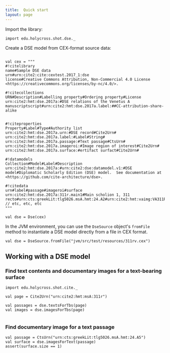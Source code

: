 ```yaml
---
title:  Quick start
layout: page
---
```



Import the library:


```tut:silent
import edu.holycross.shot.dse._
```


Create a DSE model from CEX-format source data:


```tut:silent

val cex = """
#!citelibrary
name#Sample DSE data
urn#urn:cite2:cite:cextest.2017_1:dse
license#Creative Commons Attribution, Non-Commercial 4.0 License <https://creativecommons.org/licenses/by-nc/4.0/>.

#!citecollections
URN#Description#Labelling property#Ordering property#License
urn:cite2:hmt:dse.2017a:#DSE relations of the Venetus A manuscriptscript#urn:cite2:hmt:dse.2017a.label:##CC-attribution-share-alike


#!citeproperties
Property#Label#Type#Authority list
urn:cite2:hmt:dse.2017a.urn:#DSE record#Cite2Urn#
urn:cite2:hmt:dse.2017a.label:#Label#String#
urn:cite2:hmt:dse.2017a.passage:#Text passage#CtsUrn#
urn:cite2:hmt:dse.2017a.imageroi:#Image region of interest#Cite2Urn#
urn:cite2:hmt:dse.2017a.surface:#ertifact surfact#Cite2Urn#

#!datamodels
Collection#Model#Label#Description
urn:cite2:hmt:dse.2017a:#urn:cite2:dse:datamodel.v1:#DSE model#Diplomatic Scholarly Edition (DSE) model.  See documentation at <https://github.com/cite-architecture/dse>.

#!citedata
urn#label#passage#imageroi#surface
urn:cite2:hmt:dse.2017a:311r.main1#Main scholion 1, 311 recto#urn:cts:greekLit:tlg5026.msA.hmt:24.A2#urn:cite2:hmt:vaimg:VA311RN_0481@0.216,0.0811,0.61,0.0751#urn:cite2:hmt:msA:311r
// etc, etc, etc
"""

val dse = Dse(cex)
```

In the JVM environment, you can use the `DseSource` object's `fromFile` method to instantiate a DSE model directly from a file in CEX format.


```tut:silent
val dse = DseSource.fromFile("jvm/src/test/resources/311rv.cex")
```


## Working with a DSE model

### Find text contents and documentary images for a text-bearing surface

```tut:silent
import edu.holycross.shot.cite._

val page = Cite2Urn("urn:cite2:hmt:msA:311r")

val passages = dse.textsForTbs(page)
val images = dse.imagesForTbs(page)


```

### Find documentary image for a text passage

```tut:silent
val passage = CtsUrn("urn:cts:greekLit:tlg5026.msA.hmt:24.A5")
val surface = dse.imagesForText(passage)
assert(surface.size == 1)
```
